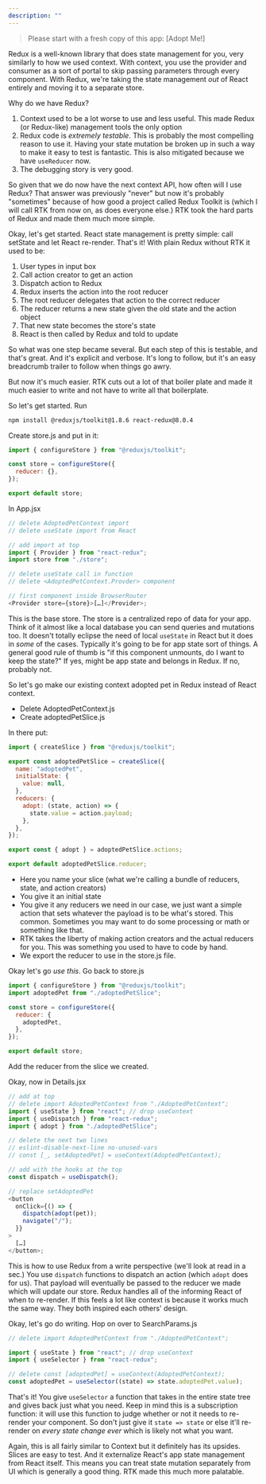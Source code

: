 ```yaml
---
description: ""
---
```


> Please start with a fresh copy of this app: [Adopt Me!]

Redux is a well-known library that does state management for you, very similarly to how we used context. With context, you use the provider and consumer as a sort of portal to skip passing parameters through every component. With Redux, we're taking the state management _out_ of React entirely and moving it to a separate store.

Why do we have Redux?

1. Context used to be a lot worse to use and less useful. This made Redux (or Redux-like) management tools the only option
1. Redux code is _extremely testable_. This is probably the most compelling reason to use it. Having your state mutation be broken up in such a way to make it easy to test is fantastic. This is also mitigated because we have `useReducer` now.
1. The debugging story is very good.

So given that we do now have the next context API, how often will I use Redux? That answer was previously "never" but now it's probably "sometimes" because of how good a project called Redux Toolkit is (which I will call RTK from now on, as does everyone else.) RTK took the hard parts of Redux and made them much more simple.

Okay, let's get started. React state management is pretty simple: call setState and let React re-render. That's it! With plain Redux without RTK it used to be:

1. User types in input box
1. Call action creator to get an action
1. Dispatch action to Redux
1. Redux inserts the action into the root reducer
1. The root reducer delegates that action to the correct reducer
1. The reducer returns a new state given the old state and the action object
1. That new state becomes the store's state
1. React is then called by Redux and told to update

So what was one step became several. But each step of this is testable, and that's great. And it's explicit and verbose. It's long to follow, but it's an easy breadcrumb trailer to follow when things go awry.

But now it's much easier. RTK cuts out a lot of that boiler plate and made it much easier to write and not have to write all that boilerplate.

So let's get started. Run

```bash
npm install @reduxjs/toolkit@1.8.6 react-redux@8.0.4
```

Create store.js and put in it:

```javascript
import { configureStore } from "@reduxjs/toolkit";

const store = configureStore({
  reducer: {},
});

export default store;
```

In App.jsx

```javascript
// delete AdoptedPetContext import
// delete useState import from React

// add import at top
import { Provider } from "react-redux";
import store from "./store";

// delete useState call in function
// delete <AdoptedPetContext.Provder> component

// first component inside BrowserRouter
<Provider store={store}>[…]</Provider>;
```

This is the base store. The store is a centralized repo of data for your app. Think of it almost like a local database you can send queries and mutations too. It doesn't totally eclipse the need of local `useState` in React but it does in _some_ of the cases. Typically it's going to be for app state sort of things. A general good rule of thumb is "if this component unmounts, do I want to keep the state?" If yes, might be app state and belongs in Redux. If no, probably not.

So let's go make our existing context adopted pet in Redux instead of React context.

- Delete AdoptedPetContext.js
- Create adoptedPetSlice.js

In there put:

```javascript
import { createSlice } from "@reduxjs/toolkit";

export const adoptedPetSlice = createSlice({
  name: "adoptedPet",
  initialState: {
    value: null,
  },
  reducers: {
    adopt: (state, action) => {
      state.value = action.payload;
    },
  },
});

export const { adopt } = adoptedPetSlice.actions;

export default adoptedPetSlice.reducer;
```

- Here you name your slice (what we're calling a bundle of reducers, state, and action creators)
- You give it an initial state
- You give it any reducers we need in our case, we just want a simple action that sets whatever the payload is to be what's stored. This common. Sometimes you may want to do some processing or math or something like that.
- RTK takes the liberty of making action creators and the actual reducers for you. This was something you used to have to code by hand.
- We export the reducer to use in the store.js file.

Okay let's go _use this_. Go back to store.js

```javascript
import { configureStore } from "@reduxjs/toolkit";
import adoptedPet from "./adoptedPetSlice";

const store = configureStore({
  reducer: {
    adoptedPet,
  },
});

export default store;
```

Add the reducer from the slice we created.

Okay, now in Details.jsx

```javascript
// add at top
// delete import AdoptedPetContext from "./AdoptedPetContext";
import { useState } from "react"; // drop useContext
import { useDispatch } from "react-redux";
import { adopt } from "./adoptedPetSlice";

// delete the next two lines
// eslint-disable-next-line no-unused-vars
// const [_, setAdoptedPet] = useContext(AdoptedPetContext);

// add with the hooks at the top
const dispatch = useDispatch();

// replace setAdoptedPet
<button
  onClick={() => {
    dispatch(adopt(pet));
    navigate("/");
  }}
>
  […]
</button>;
```

This is how to use Redux from a write perspective (we'll look at read in a sec.) You use `dispatch` functions to dispatch an action (which `adopt` does for us). That payload will eventually be passed to the reducer we made which will update our store. Redux handles all of the informing React of when to re-render. If this feels a lot like context is because it works much the same way. They both inspired each others' design.

Okay, let's go do writing. Hop on over to SearchParams.js

```jsx
// delete import AdoptedPetContext from "./AdoptedPetContext";

import { useState } from "react"; // drop useContext
import { useSelector } from "react-redux";

// delete const [adoptedPet] = useContext(AdoptedPetContext);
const adoptedPet = useSelector((state) => state.adoptedPet.value);
```

That's it! You give `useSelector` a function that takes in the entire state tree and gives back just what you need. Keep in mind this is a subscription function: it will use this function to judge whether or not it needs to re-render your component. So don't just give it `state => state` or else it'll re-render on _every state change ever_ which is likely not what you want.

Again, this is all fairly similar to Context but it definitely has its upsides. Slices are easy to test. And it externalize React's app state management from React itself. This means you can treat state mutation separately from UI which is generally a good thing. RTK made this much more palatable.
